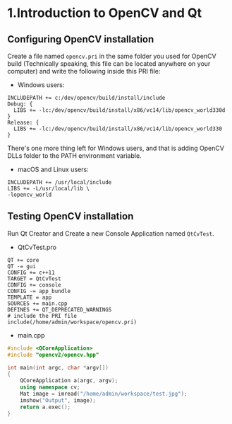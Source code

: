 # 1.Introduction to OpenCV and Qt

## Configuring OpenCV installation

Create a file named `opencv.pri` in the same folder you used for OpenCV build (Technically speaking, this file can be located anywhere on your computer) and write the following inside this PRI file:

- Windows users:

```
INCLUDEPATH += c:/dev/opencv/build/install/include
Debug: {
  LIBS += -lc:/dev/opencv/build/install/x86/vc14/lib/opencv_world330d
}
Release: {
  LIBS += -lc:/dev/opencv/build/install/x86/vc14/lib/opencv_world330
}
```

There's one more thing left for Windows users, and that is adding OpenCV DLLs folder to the PATH environment variable.

- macOS and Linux users:

```
INCLUDEPATH += /usr/local/include
LIBS += -L/usr/local/lib \
-lopencv_world
```

## Testing OpenCV installation

Run Qt Creator and Create a new Console Application named `QtCvTest`.

- QtCvTest.pro

```
QT += core
QT -= gui
CONFIG += c++11
TARGET = QtCvTest
CONFIG += console
CONFIG -= app_bundle
TEMPLATE = app
SOURCES += main.cpp
DEFINES += QT_DEPRECATED_WARNINGS
# include the PRI file
include(/home/admin/workspace/opencv.pri)
```

- main.cpp

```cpp
#include <QCoreApplication>
#include "opencv2/opencv.hpp"

int main(int argc, char *argv[])
{
    QCoreApplication a(argc, argv);
    using namespace cv;
    Mat image = imread("/home/admin/workspace/test.jpg");
    imshow("Output", image);
    return a.exec();
}
```

